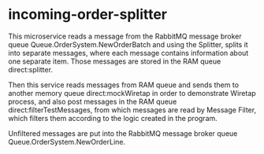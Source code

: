 # incoming-order-splitter

This microservice reads a message from the RabbitMQ message broker queue Queue.OrderSystem.NewOrderBatch and using the Splitter, splits it into separate messages, where each message contains information about one separate item. Those messages are stored in the RAM queue direct:splitter.

Then this service reads messages from RAM queue and sends them to another memory queue direct:mockWiretap in order to demonstrate Wiretap process, and also post messages in the RAM queue direct:filterTestMessages, from which messages are read by Message Filter, which filters them according to the logic created in the program.

Unfiltered messages are put into the RabbitMQ message broker queue Queue.OrderSystem.NewOrderLine.
